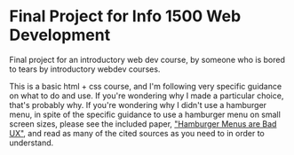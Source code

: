 # Final Project for Info 1500 Web Development

Final project for an introductory web dev course, by someone who is bored to tears by introductory webdev courses.


This is a basic html + css course, and I'm following very specific guidance on what to do and use. If you're wondering why I made a particular choice, that's probably why. If you're wondering why I didn't use a hamburger menu, in spite of the specific guidance to use a hamburger menu on small screen sizes, please see the included paper, ["Hamburger Menus are Bad UX"](hamburger_menus_are_bad.pdf), and read as many of the cited sources as you need to in order to understand.
